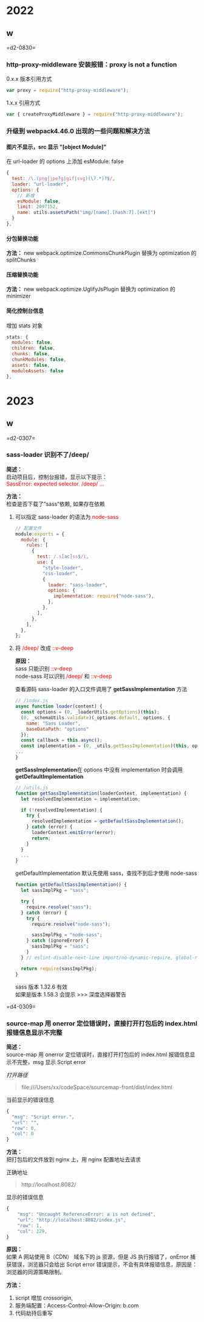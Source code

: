 # 2022

## w

=d2-0830=

### http-proxy-middleware 安装报错：proxy is not a function

0.x.x 版本引用方式

```javascript
var proxy = require("http-proxy-middleware");
```

1.x.x 引用方式

```javascript
var { createProxyMiddleware } = require("http-proxy-middleware");
```

### 升级到 webpack4.46.0 出现的一些问题和解决方法

#### 图片不显示，src 显示 "[object Module]"

在 url-loader 的 options 上添加 esModule: false

```javascript
{
  test: /\.(png|jpe?g|gif|svg)(\?.*)?$/,
  loader: "url-loader",
  options: {
    // 新增
    esModule: false,
    limit: 2097152,
    name: utils.assetsPath("img/[name].[hash:7].[ext]")
  }
},
```

#### 分包替换功能

**方法：**
new webpack.optimize.CommonsChunkPlugin 替换为 optimization 的 splitChunks

#### 压缩替换功能

**方法：**
new webpack.optimize.UglifyJsPlugin 替换为 optimization 的 minimizer

#### 简化控制台信息

增加 stats 对象

```javascript
stats: {
  modules: false,
  children: false,
  chunks: false,
  chunkModules: false,
  assets: false,
  moduleAssets: false
},
```

# 2023

## w

=d2-0307=

### sass-loader 识别不了/deep/

**简述：**  
启动项目后，控制台报错，显示以下提示：  
<font color=red>SassError: expected selector. /deep/ ...</font>

**方法：**  
检查是否下载了”sass“依赖, 如果存在依赖

1. 可以指定 sass-loader 的语法为 <font color=red>node-sass</font>

   ```js
   // 配置文件
   module.exports = {
     module: {
       rules: [
         {
           test: /.s[ac]ss$/i,
           use: [
             "style-loader",
             "css-loader",
             {
               loader: "sass-loader",
               options: {
                 implementation: require("node-sass"),
               },
             },
           ],
         },
       ],
     },
   };
   ```

2. 将 <font color=red>/deep/</font> 改成 <font color=red>::v-deep</font>

   **原因：**  
   sass 只能识别 <font color=red>::v-deep</font>  
   node-sass 可以识别 <font color=red>/deep/</font> 和 <font color=red>::v-deep</font>

   查看源码 sass-loader 的入口文件调用了 **getSassImplementation** 方法

   ```js
   // /index.js
   async function loader(content) {
     const options = (0, _loaderUtils.getOptions)(this);
     (0, _schemaUtils.validate)(_options.default, options, {
       name: "Sass Loader",
       baseDataPath: "options"
     });
     const callback = this.async();
     const implementation = (0, _utils.getSassImplementation)(this, options.implementation);
   ...
   }
   ```

   **getSassImplementation**在 options 中没有 implementation 时会调用**getDefaultImplementation**

   ```js
   // /utils.js
   function getSassImplementation(loaderContext, implementation) {
     let resolvedImplementation = implementation;

     if (!resolvedImplementation) {
       try {
         resolvedImplementation = getDefaultSassImplementation();
       } catch (error) {
         loaderContext.emitError(error);
         return;
       }
     }
     ...
   }
   ```

   getDefaultImplementation 默认先使用 sass，查找不到后才使用 node-sass

   ```js
   function getDefaultSassImplementation() {
     let sassImplPkg = "sass";

     try {
       require.resolve("sass");
     } catch (error) {
       try {
         require.resolve("node-sass");

         sassImplPkg = "node-sass";
       } catch (ignoreError) {
         sassImplPkg = "sass";
       }
     } // eslint-disable-next-line import/no-dynamic-require, global-require

     return require(sassImplPkg);
   }
   ```

   sass 版本 1.32.6 有效  
   如果是版本 1.58.3 会提示 >>> 深度选择器警告

=d4-0309=

### source-map 用 onerror 定位错误时，直接打开打包后的 index.html 报错信息显示不完整

**简述：**  
source-map 用 onerror 定位错误时，直接打开打包后的 index.html 报错信息显示不完整，msg 显示 Script error

_打开路径_

> file:///Users/xx/codeSpace/sourcemap-front/dist/index.html

当前显示的错误信息

```js
{
  "msg": "Script error.",
  "url": "",
  "row": 0,
  "col": 0
}
```

**方法：**  
把打包后的文件放到 nginx 上，用 nginx 配置地址去请求

正确地址

> http://localhost:8082/

显示的错误信息

```js
{
    "msg": "Uncaught ReferenceError: a is not defined",
    "url": "http://localhost:8082/index.js",
    "row": 1,
    "col": 229,
}
```

**原因：**  
如果 A 网站使用 B（CDN） 域名下的 js 资源，但是 JS 执行报错了，onError 捕获错误，浏览器只会给出 Script error 错误提示，不会有具体报错信息，原因是：浏览器的同源策略限制。

**方法：**

1. script 增加 crossorigin,
2. 服务端配置：Access-Control-Allow-Origin: b.com
3. 代码劫持后重写
